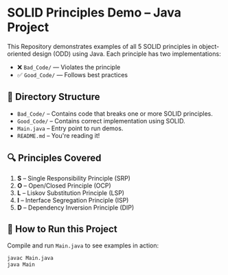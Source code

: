 # SOLID Principles Demo – Java Project

This Repository demonstrates examples of all 5 SOLID principles in object-oriented design (ODD) using Java. Each principle has two implementations:
- ❌ `Bad_Code/` — Violates the principle
- ✅ `Good_Code/` — Follows best practices

## 📁 Directory Structure

- `Bad_Code/` – Contains code that breaks one or more SOLID principles.
- `Good_Code/` – Contains correct implementation using SOLID.
- `Main.java` – Entry point to run demos.
- `README.md` – You're reading it!

## 🔍 Principles Covered

1. **S** – Single Responsibility Principle (SRP)
2. **O** – Open/Closed Principle (OCP)
3. **L** – Liskov Substitution Principle (LSP)
4. **I** – Interface Segregation Principle (ISP)
5. **D** – Dependency Inversion Principle (DIP)

## 🚀 How to Run this Project

Compile and run `Main.java` to see examples in action:

```bash
javac Main.java
java Main
